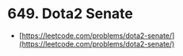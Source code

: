 # 649. Dota2 Senate

- [https://leetcode.com/problems/dota2-senate/](https://leetcode.com/problems/dota2-senate/)
